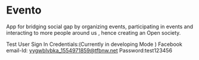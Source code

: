 # Evento
App for bridging social gap by organizing events, participating in events and interacting to more people around us , hence creating an Open society.

Test User Sign In Credentials:(Currently in developing Mode )
Facebook email-Id: 	yygwblvbka_1554971859@tfbnw.net
Password:test123456
